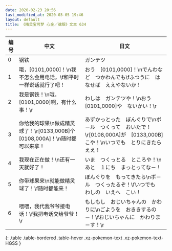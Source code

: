 ```yaml
---
date: 2020-02-23 20:56
last_modified_at: 2020-03-05 19:46
layout: default
title: 《精灵宝可梦 心金／魂银》文本 634
---
```

| 编号 | 中文 | 日文 |
| ---- | ---- | ---- |
| 0 | 钢铁 | ガンテツ |
| 1 | 哦，[0101,0000]！\n我不怎么会用电话，\f和平时一样说话就行了吧！ | おう　[0101,0000]！\nでんわなど　つかわんでも\fふつうに　はなせば　ええやないか！ |
| 2 | 我是钢铁！\n哦，[0101,0000]啊，有什么事！\r | わしは　ガンテツや！\nおう　[0101,0000]や　ないかい！\r |
| 3 | 你给我的球果\n做成精灵球了！\r[0133,000B]个[0108,000A]！\n随时都可以来拿！ | あずかっとった　ぼんぐりで\nボ－ル　つくって　おいたで！\r[0108,000A]が　[0133,000B]こや！\nいつでも　とりにきたら　ええ！ |
| 4 | 我现在正在做！\n还有一天就好了！ | いま　つくっとる　ところや！\nあと　１にち　まっとってな－！ |
| 5 | 你带球果来\n就能做精灵球了！\f随时都能来！ | ぼんぐりを　もってきたら\nボ－ル　つくったるぞ！\fいつでも　わしの　いえへ　こい！ |
| 6 | 喂喂，我代我爷爷接电话！\f我把电话交给爷爷！\r | もしもし　おじいちゃんの　かわりに\nごようを　おききするの－！\fおじいちゃんに　かわりま－す！\r |
{: .table .table-bordered .table-hover .xz-pokemon-text .xz-pokemon-text-HGSS }